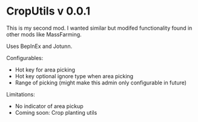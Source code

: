 # CropUtils v 0.0.1

This is my second mod. 
I wanted similar but modifed functionality found in other mods like MassFarming.

Uses BepInEx and Jotunn.

Configurables:
- Hot key for area picking 
- Hot key optional ignore type when area picking
- Range of picking (might make this admin only configurable in future)

Limitations:
- No indicator of area pickup
- Coming soon: Crop planting utils